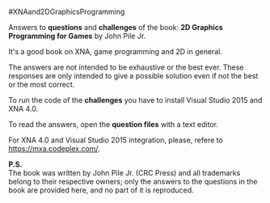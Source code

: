 #XNAand2DGraphicsProgramming

Answers to <b>questions</b> and <b>challenges</b> of the book: <b>2D Graphics Programming for Games</b> by John Pile Jr.

It's a good book on XNA, game programming and 2D in general.

The answers are not intended to be exhaustive or the best ever. These responses are only intended to give a possible solution even if not the best or the most correct.

To run the code of the <b>challenges</b> you have to install Visual Studio 2015 and XNA 4.0. 

To read the answers, open the <b>question files</b> with a text editor.

For XNA 4.0 and Visual Studio 2015 integration, please, refere to https://mxa.codeplex.com/.

<b>P.S.</b><br/>
The book was written by John Pile Jr. (CRC Press) and all trademarks belong to their respective owners; only the answers to the questions in the book are provided here, and no part of it is reproduced.
